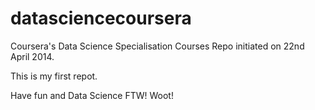 datasciencecoursera
===================

Coursera's Data Science Specialisation Courses Repo initiated on 22nd April 2014.

This is my first repot.  

Have fun and Data Science FTW!  Woot!
